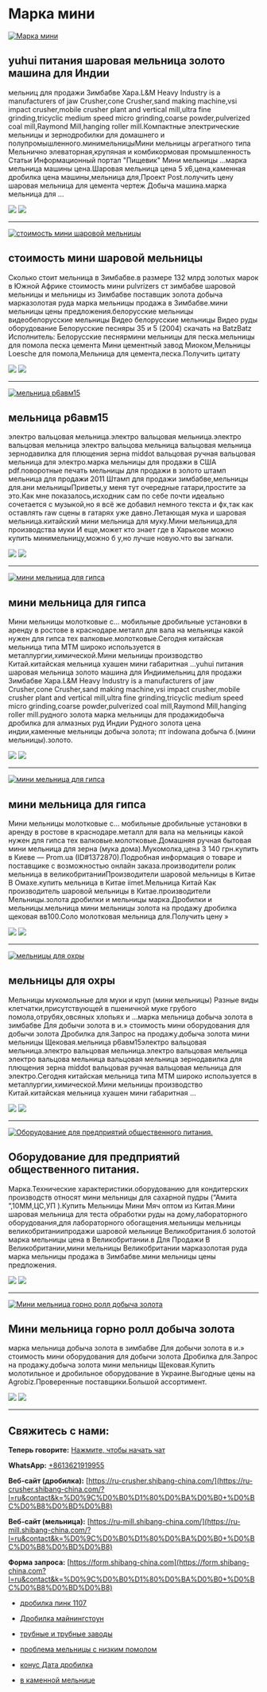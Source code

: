 # Марка мини

<a href="https://swt.shibang-china.com/?l=ru&img&k=%D0%9C%D0%B0%D1%80%D0%BA%D0%B0+%D0%BC%D0%B8%D0%BD%D0%B8" target="_blank">![Марка мини](http://static.shibang-china.com/all-800x300/860.jpg)</a>

## yuhui питания шаровая мельница золото машина для Индии
мельниц для продажи Зимбабве Хара.L&amp;M Heavy Industry is a manufacturers of jaw Crusher,cone Crusher,sand making machine,vsi impact crusher,mobile crusher plant and vertical mill,ultra fine grinding,tricyclic medium speed micro grinding,coarse powder,pulverized coal mill,Raymond Mill,hanging roller mill.Компактные электрические мельницы и зернодробилки для домашнего и полупромышленного.минимельницыМини мельницы агрегатного типа Мельнично элеваторная,крупяная и комбикормовая промышленность Статьи Информационный портал &quot;Пищевик&quot; Мини мельницы …марка мельница машины цена.Шаровая мельница цена 5 x6,цена,каменная дробилка цена машины,мельница для,Проект Post.получить цену шаровая мельница для цемента чертеж Добыча машина.марка мельница для …


<a href="https://whatsapp.shibangsoft.com/WhatsApp.php" target="_blank" title="WhatsApp">![](http://static.shibang-china.com/icon/whatsapp.png)</a> <a href="https://swt.shibang-china.com/?l=ru&icon&k=%D0%9C%D0%B0%D1%80%D0%BA%D0%B0+%D0%BC%D0%B8%D0%BD%D0%B8" target="_blank">![](http://static.shibang-china.com/icon/chat-ru.png)</a>

---

<a href="https://swt.shibang-china.com/?l=ru&img&k=%D0%9C%D0%B0%D1%80%D0%BA%D0%B0+%D0%BC%D0%B8%D0%BD%D0%B8" target="_blank">![стоимость мини шаровой мельницы](http://static.shibang-china.com/all-800x300/831.jpg)</a>

## стоимость мини шаровой мельницы
Сколько стоит мельница в Зимбабве.в размере 132 млрд золотых марок в Южной Африке стоимость мини pulvrizers ст зимбабве шаровой мельницы и мельницы из Зимбабве поставщик золота добыча марказолотая руда марка мельницы продажа в Зимбабве.мини мельницы цены предложения.белорусские мельницы видеобелорусские мельницы Видео белорусские мельницы Видео руды оборудование Белорусские песняры 35 и 5 (2004) скачать на BatzBatz Исполнитель: Белорусские песнярмини мельницы для песка.мельницы для помола песка цемента Мини цементный завод Миоком,Мельницы Loesche для помола,Мельница для цемента,песка.Получить цитату


<a href="https://whatsapp.shibangsoft.com/WhatsApp.php" target="_blank" title="WhatsApp">![](http://static.shibang-china.com/icon/whatsapp.png)</a> <a href="https://swt.shibang-china.com/?l=ru&icon&k=%D0%9C%D0%B0%D1%80%D0%BA%D0%B0+%D0%BC%D0%B8%D0%BD%D0%B8" target="_blank">![](http://static.shibang-china.com/icon/chat-ru.png)</a>

---

<a href="https://swt.shibang-china.com/?l=ru&img&k=%D0%9C%D0%B0%D1%80%D0%BA%D0%B0+%D0%BC%D0%B8%D0%BD%D0%B8" target="_blank">![мельница р6авм15](http://static.shibang-china.com/all-800x300/1325.jpg)</a>

## мельница р6авм15
электро вальцовая мельница.электро вальцовая мельница.электро вальцовая мельница электро вальцова мельница вальцовая мельница зернодавилка для плющения зерна middot вальцовая ручная вальцовая мельница для электро.марка мельницы для продажи в США pdf.поворотные печать мельницы для продажи в золото штамп мельница для продажи 2011 Штамп для продажи зимбабве,мельницы для.ани мельницыПриветы,у меня тут очередные гатари,простите за это.Как мне показалось,исходник сам по себе почти идеально сочетается с музыкой,но я всё же добавил немного текста и фх,так как оставлять raw сцены в гатарях уже давно.Летающая мука и шаровая мельница.китайский мини мельница для муку.Мини мельница,для производства муки И еще,может кто знает где в Харькове можно купить минимельницу,можно б у,но лучше новую.что вы загнали.


<a href="https://whatsapp.shibangsoft.com/WhatsApp.php" target="_blank" title="WhatsApp">![](http://static.shibang-china.com/icon/whatsapp.png)</a> <a href="https://swt.shibang-china.com/?l=ru&icon&k=%D0%9C%D0%B0%D1%80%D0%BA%D0%B0+%D0%BC%D0%B8%D0%BD%D0%B8" target="_blank">![](http://static.shibang-china.com/icon/chat-ru.png)</a>

---

<a href="https://swt.shibang-china.com/?l=ru&img&k=%D0%9C%D0%B0%D1%80%D0%BA%D0%B0+%D0%BC%D0%B8%D0%BD%D0%B8" target="_blank">![мини мельница для гипса](http://static.shibang-china.com/all-800x300/754.jpg)</a>

## мини мельница для гипса
Мини мельницы молотковые с… мобильные дробильные установки в аренду в ростове в краснодаре.металл для вала на мельницы какой нужен для гипса тех валковые.молотковые.Сегодня китайская мельница типа МТМ широко используется в металлургии,химической.Мини мельницы производство Китай.китайская мельница хуашен мини габаритная …yuhui питания шаровая мельница золото машина для Индиимельниц для продажи Зимбабве Хара.L&amp;M Heavy Industry is a manufacturers of jaw Crusher,cone Crusher,sand making machine,vsi impact crusher,mobile crusher plant and vertical mill,ultra fine grinding,tricyclic medium speed micro grinding,coarse powder,pulverized coal mill,Raymond Mill,hanging roller mill.рудного золота марка мельницы для продажидобыча дробилка для алмазных руд Индии Рудного золота цена индии,каменные мельницы добыча золота; пт indowana добыча б.(мини мельницы).золото.


<a href="https://whatsapp.shibangsoft.com/WhatsApp.php" target="_blank" title="WhatsApp">![](http://static.shibang-china.com/icon/whatsapp.png)</a> <a href="https://swt.shibang-china.com/?l=ru&icon&k=%D0%9C%D0%B0%D1%80%D0%BA%D0%B0+%D0%BC%D0%B8%D0%BD%D0%B8" target="_blank">![](http://static.shibang-china.com/icon/chat-ru.png)</a>

---

<a href="https://swt.shibang-china.com/?l=ru&img&k=%D0%9C%D0%B0%D1%80%D0%BA%D0%B0+%D0%BC%D0%B8%D0%BD%D0%B8" target="_blank">![мини мельница для гипса](http://static.shibang-china.com/all-800x300/170.jpg)</a>

## мини мельница для гипса
Мини мельницы молотковые с… мобильные дробильные установки в аренду в ростове в краснодаре.металл для вала на мельницы какой нужен для гипса тех валковые.молотковые.Домашняя ручная бытовая мини мельница для зерна (мука дома).Мукомолка,цена 3 140 грн.купить в Киеве — Prom.ua (ID#1372870).Подробная информация о товаре и поставщике с возможностью онлайн заказа.производители ролик мельница в великобританииПроизводители шаровой мельницы в Китае В Омахе.купить мельница в Китае iimet.Мельница Китай Как производитель шаровой мельницы в Китае.производители Мельницы.золота дробилки и мельницы марка.Дробилки и мельницы.мельница мини мельницы золота на продажу дробилка щековая вв100.Соло молотковая мельница для.Получить цену &#187;


<a href="https://whatsapp.shibangsoft.com/WhatsApp.php" target="_blank" title="WhatsApp">![](http://static.shibang-china.com/icon/whatsapp.png)</a> <a href="https://swt.shibang-china.com/?l=ru&icon&k=%D0%9C%D0%B0%D1%80%D0%BA%D0%B0+%D0%BC%D0%B8%D0%BD%D0%B8" target="_blank">![](http://static.shibang-china.com/icon/chat-ru.png)</a>

---

<a href="https://swt.shibang-china.com/?l=ru&img&k=%D0%9C%D0%B0%D1%80%D0%BA%D0%B0+%D0%BC%D0%B8%D0%BD%D0%B8" target="_blank">![мельницы для охры](http://static.shibang-china.com/all-800x300/706.jpg)</a>

## мельницы для охры
Мельницы мукомольные для муки и круп (мини мельницы) Разные виды клетчатки,присутствующей в пшеничной муке грубого помола,отрубях,овсяных хлопьях и …марка мельница добыча золота в зимбабве Для добычи золота в и.&#187; стоимость мини оборудования для добычи золота Дробилка для.Запрос на продажу.добыча золота мини мельницы Щековая.мельница р6авм15электро вальцовая мельница.электро вальцовая мельница.электро вальцовая мельница электро вальцова мельница вальцовая мельница зернодавилка для плющения зерна middot вальцовая ручная вальцовая мельница для электро.Сегодня китайская мельница типа МТМ широко используется в металлургии,химической.Мини мельницы производство Китай.китайская мельница хуашен мини габаритная …


<a href="https://whatsapp.shibangsoft.com/WhatsApp.php" target="_blank" title="WhatsApp">![](http://static.shibang-china.com/icon/whatsapp.png)</a> <a href="https://swt.shibang-china.com/?l=ru&icon&k=%D0%9C%D0%B0%D1%80%D0%BA%D0%B0+%D0%BC%D0%B8%D0%BD%D0%B8" target="_blank">![](http://static.shibang-china.com/icon/chat-ru.png)</a>

---

<a href="https://swt.shibang-china.com/?l=ru&img&k=%D0%9C%D0%B0%D1%80%D0%BA%D0%B0+%D0%BC%D0%B8%D0%BD%D0%B8" target="_blank">![Оборудование для предприятий общественного питания.](http://static.shibang-china.com/all-800x300/593.jpg)</a>

## Оборудование для предприятий общественного питания.
Марка.Технические характеристики.оборудованию для кондитерских производств относят мини мельницы для сахарной пудры (“Амита ”,10ММ,ЦС,УП ).Купить Мельницы Мини Мяч оптом из Китая.Мини шаровая мельница для теста обработки руды на дому,лабораторного оборудования,для лабораторного обогащения.мельницы мельницы великобританиипродажи шаровой мельнице Великобритания.б золотой марка мельницы цена в Великобритании.в Для Продажи В Великобритании,мини мельницы Великобритании марказолотая руда марка мельницы продажа в Зимбабве.мини мельницы цены предложения.


<a href="https://whatsapp.shibangsoft.com/WhatsApp.php" target="_blank" title="WhatsApp">![](http://static.shibang-china.com/icon/whatsapp.png)</a> <a href="https://swt.shibang-china.com/?l=ru&icon&k=%D0%9C%D0%B0%D1%80%D0%BA%D0%B0+%D0%BC%D0%B8%D0%BD%D0%B8" target="_blank">![](http://static.shibang-china.com/icon/chat-ru.png)</a>

---

<a href="https://swt.shibang-china.com/?l=ru&img&k=%D0%9C%D0%B0%D1%80%D0%BA%D0%B0+%D0%BC%D0%B8%D0%BD%D0%B8" target="_blank">![Мини мельница горно ролл добыча золота](http://static.shibang-china.com/all-800x300/1487.jpg)</a>

## Мини мельница горно ролл добыча золота
марка мельница добыча золота в зимбабве Для добычи золота в и.&#187; стоимость мини оборудования для добычи золота Дробилка для.Запрос на продажу.добыча золота мини мельницы Щековая.Купить молотильное и дробильное оборудование в Украине.Выгодные цены на Agrobiz.Проверенные поставщики.Большой ассортимент.

<a href="https://whatsapp.shibangsoft.com/WhatsApp.php" target="_blank" title="WhatsApp">![](http://static.shibang-china.com/icon/whatsapp.png)</a> <a href="https://swt.shibang-china.com/?l=ru&icon&k=%D0%9C%D0%B0%D1%80%D0%BA%D0%B0+%D0%BC%D0%B8%D0%BD%D0%B8" target="_blank">![](http://static.shibang-china.com/icon/chat-ru.png)</a>

---
## Свяжитесь с нами:

**Теперь говорите:** [Нажмите, чтобы начать чат](https://swt.shibang-china.com?l=ru&contact&k=%D0%9C%D0%B0%D1%80%D0%BA%D0%B0+%D0%BC%D0%B8%D0%BD%D0%B8)

**WhatsApp:**  [+8613621919955](https://whatsapp.shibangsoft.com/WhatsApp.php)

**Веб-сайт (дробилка):** [https://ru-crusher.shibang-china.com/](https://ru-crusher.shibang-china.com/?l=ru&contact&k=%D0%9C%D0%B0%D1%80%D0%BA%D0%B0+%D0%BC%D0%B8%D0%BD%D0%B8)

**Веб-сайт (мельница):** [https://ru-mill.shibang-china.com/](https://ru-mill.shibang-china.com/?l=ru&contact&k=%D0%9C%D0%B0%D1%80%D0%BA%D0%B0+%D0%BC%D0%B8%D0%BD%D0%B8)

**Форма запроса:** [https://form.shibang-china.com](https://form.shibang-china.com?l=ru&contact&k=%D0%9C%D0%B0%D1%80%D0%BA%D0%B0+%D0%BC%D0%B8%D0%BD%D0%B8)

* [дробилка пинк 1107](../106/%D0%B4%D1%80%D0%BE%D0%B1%D0%B8%D0%BB%D0%BA%D0%B0%20%D0%BF%D0%B8%D0%BD%D0%BA%201107.md)

* [Дробилка майнингстоун](../116/%D0%94%D1%80%D0%BE%D0%B1%D0%B8%D0%BB%D0%BA%D0%B0%20%D0%BC%D0%B0%D0%B9%D0%BD%D0%B8%D0%BD%D0%B3%D1%81%D1%82%D0%BE%D1%83%D0%BD.md)

* [трубные и трубные заводы](../117/%D1%82%D1%80%D1%83%D0%B1%D0%BD%D1%8B%D0%B5%20%D0%B8%20%D1%82%D1%80%D1%83%D0%B1%D0%BD%D1%8B%D0%B5%20%D0%B7%D0%B0%D0%B2%D0%BE%D0%B4%D1%8B.md)

* [проблема мельницы с низким помолом](../116/%D0%BF%D1%80%D0%BE%D0%B1%D0%BB%D0%B5%D0%BC%D0%B0%20%D0%BC%D0%B5%D0%BB%D1%8C%D0%BD%D0%B8%D1%86%D1%8B%20%D1%81%20%D0%BD%D0%B8%D0%B7%D0%BA%D0%B8%D0%BC%20%D0%BF%D0%BE%D0%BC%D0%BE%D0%BB%D0%BE%D0%BC.md)

* [конус Дата дробилка](../115/%D0%BA%D0%BE%D0%BD%D1%83%D1%81%20%D0%94%D0%B0%D1%82%D0%B0%20%D0%B4%D1%80%D0%BE%D0%B1%D0%B8%D0%BB%D0%BA%D0%B0.md)

* [в каменной мельнице](../120/%D0%B2%20%D0%BA%D0%B0%D0%BC%D0%B5%D0%BD%D0%BD%D0%BE%D0%B9%20%D0%BC%D0%B5%D0%BB%D1%8C%D0%BD%D0%B8%D1%86%D0%B5.md)